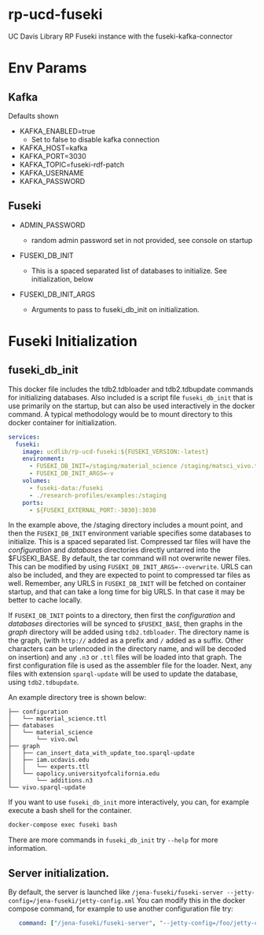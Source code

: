 # rp-ucd-fuseki
UC Davis Library RP Fuseki instance with the fuseki-kafka-connector

# Env Params

## Kafka

Defaults shown

  - KAFKA_ENABLED=true
    - Set to false to disable kafka connection
  - KAFKA_HOST=kafka
  - KAFKA_PORT=3030
  - KAFKA_TOPIC=fuseki-rdf-patch
  - KAFKA_USERNAME
  - KAFKA_PASSWORD

## Fuseki

  - ADMIN_PASSWORD
    - random admin password set in not provided, see console on startup

  - FUSEKI_DB_INIT
    - This is a spaced separated list of databases to
      initialize.  See initialization, below

  - FUSEKI_DB_INIT_ARGS
    - Arguments to pass to fuseki_db_init on initialization.


# Fuseki Initialization

## fuseki_db_init

This docker file includes the tdb2.tdbloader and tdb2.tdbupdate commands
for initializing databases.  Also included is a script file
`fuseki_db_init` that is use primarily on the startup, but can also be
used interactively in the docker command.  A typical methodology would be
to mount directory to this docker container for initialization.

``` yaml
services:
  fuseki:
    image: ucdlib/rp-ucd-fuseki:${FUSEKI_VERSION:-latest}
    environment:
      - FUSEKI_DB_INIT=/staging/material_science /staging/matsci_vivo.tgz
      - FUSEKI_DB_INIT_ARGS=-v
    volumes:
      - fuseki-data:/fuseki
      - ./research-profiles/examples:/staging
    ports:
      - ${FUSEKI_EXTERNAL_PORT:-3030}:3030
```

In the example above, the /staging directory includes a mount point, and
then the `FUSEKI_DB_INIT` environment variable specifies some databases to
initialize.  This is a spaced separated list. Compressed tar files will
have the *configuration* and *databases* directories directly untarred into
the $FUSEKI_BASE.  By default, the tar command will not overwrite newer
files.  This can be modified by using `FUSEKI_DB_INIT_ARGS=--overwrite`.
URLS can also be included, and they are expected to point to compressed tar
files as well. Remember, any URLS in `FUSEKI_DB_INIT` will be fetched on
container startup, and that can take a long time for big URLS.  In that
case it may be better to cache locally.

If `FUSEKI_DB_INIT` points to a directory, then first the *configuration*
and *databases* directories will be synced to `$FUSEKI_BASE`, then graphs
in the *graph* directory will be added using `tdb2.tdbloader`.  The
directory name is the graph, (with `http://` added as a prefix and `/`
added as a suffix.  Other characters can be urlencoded in the directory
name, and will be decoded on insertion) and any `.n3` or `.ttl` files will
be loaded into that graph.  The first configuration file is used as the
assembler file for the loader.  Next, any files with extension
`sparql-update` will be used to update the database, using `tdb2.tdbupdate`.

An example directory tree is shown below:

``` text
├── configuration
│   └── material_science.ttl
├── databases
│   └── material_science
│       └── vivo.owl
├── graph
│   ├── can_insert_data_with_update_too.sparql-update
│   ├── iam.ucdavis.edu
│   │   └── experts.ttl
│   └── oapolicy.universityofcalifornia.edu
│       └── additions.n3
└── vivo.sparql-update
```

If you want to use `fuseki_db_init` more interactively, you can, for
example execute a bash shell for the container.

``` bash
docker-compose exec fuseki bash
```
There are more commands in `fuseki_db_init` try `--help` for more information.

## Server initialization.

By default, the server is launched like `/jena-fuseki/fuseki-server
--jetty-config=/jena-fuseki/jetty-config.xml`  You can modify this in the
docker compose command, for example to use another configuration file try:

``` yaml
   command: ["/jena-fuseki/fuseki-server", "--jetty-config=/foo/jetty-config.xml"]
```
